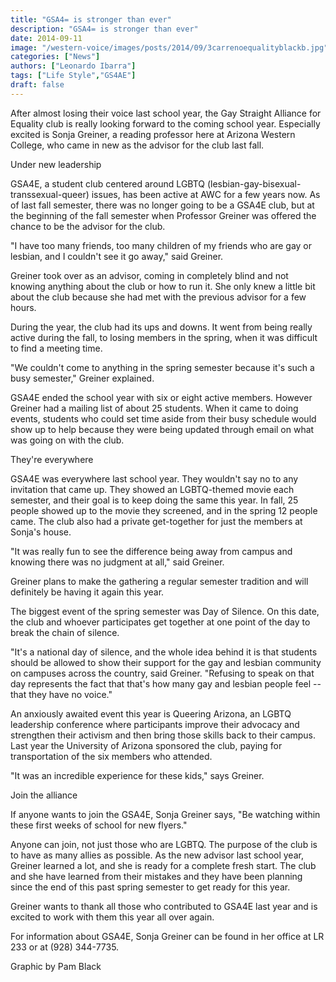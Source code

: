```yaml
---
title: "GSA4= is stronger than ever"
description: "GSA4= is stronger than ever"
date: 2014-09-11
image: "/western-voice/images/posts/2014/09/3carrenoequalityblackb.jpg"
categories: ["News"]
authors: ["Leonardo Ibarra"]
tags: ["Life Style","GS4AE"]
draft: false
---
```

After almost losing their voice last school year, the Gay Straight Alliance for Equality club is really looking forward to the coming school year. Especially excited is Sonja Greiner, a reading professor here at Arizona Western College, who came in new as the advisor for the club last fall.

Under new leadership

GSA4E, a student club centered around LGBTQ (lesbian-gay-bisexual-transsexual-queer) issues, has been active at AWC for a few years now. As of last fall semester, there was no longer going to be a GSA4E club, but at the beginning of the fall semester when Professor Greiner was offered the chance to be the advisor for the club.

"I have too many friends, too many children of my friends who are gay or lesbian, and I couldn't see it go away," said Greiner.

Greiner took over as an advisor, coming in completely blind and not knowing anything about the club or how to run it. She only knew a little bit about the club because she had met with the previous advisor for a few hours.

During the year, the club had its ups and downs. It went from being really active during the fall, to losing members in the spring, when it was difficult to find a meeting time.

"We couldn't come to anything in the spring semester because it's such a busy semester," Greiner explained.

GSA4E ended the school year with six or eight active members. However Greiner had a mailing list of about 25 students. When it came to doing events, students who could set time aside from their busy schedule would show up to help because they were being updated through email on what was going on with the club.

They're everywhere

GSA4E was everywhere last school year. They wouldn't say no to any invitation that came up. They showed an LGBTQ-themed movie each semester, and their goal is to keep doing the same this year. In fall, 25 people showed up to the movie they screened, and in the spring 12 people came. The club also had a private get-together for just the members at Sonja's house.

"It was really fun to see the difference being away from campus and knowing there was no judgment at all," said Greiner.

Greiner plans to make the gathering a regular semester tradition and will definitely be having it again this year.

The biggest event of the spring semester was Day of Silence. On this date, the club and whoever participates get together at one point of the day to break the chain of silence.

"It's a national day of silence, and the whole idea behind it is that students should be allowed to show their support for the gay and lesbian community on campuses across the country, said Greiner. "Refusing to speak on that day represents the fact that that's how many gay and lesbian people feel -- that they have no voice."

An anxiously awaited event this year is Queering Arizona, an LGBTQ leadership conference where participants improve their advocacy and strengthen their activism and then bring those skills back to their campus. Last year the University of Arizona sponsored the club, paying for transportation of the six members who attended.

"It was an incredible experience for these kids," says Greiner.

Join the alliance

If anyone wants to join the GSA4E, Sonja Greiner says, "Be watching within these first weeks of school for new flyers."

Anyone can join, not just those who are LGBTQ. The purpose of the club is to have as many allies as possible. As the new advisor last school year, Greiner learned a lot, and she is ready for a complete fresh start. The club and she have learned from their mistakes and they have been planning since the end of this past spring semester to get ready for this year.

Greiner wants to thank all those who contributed to GSA4E last year and is excited to work with them this year all over again.

For information about GSA4E, Sonja Greiner can be found in her office at LR 233 or at (928) 344-7735.

Graphic by Pam Black